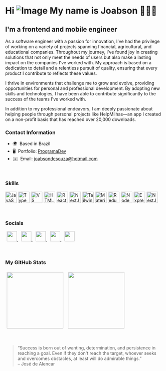 Hi ![Image](https://user-images.githubusercontent.com/18350557/176309783-0785949b-9127-417c-8b55-ab5a4333674e.gif)  My name is Joabson 👨🏽‍💻
===============================================================================================================================

I'm a frontend and mobile engineer
----------------------------------

As a software engineer with a passion for innovation, I've had the privilege of working on a variety of projects spanning financial, agricultural, and educational companies. Throughout my journey, I've found joy in creating solutions that not only meet the needs of users but also make a lasting impact on the companies I've worked with. My approach is based on a dedication to detail and a relentless pursuit of quality, ensuring that every product I contribute to reflects these values.

I thrive in environments that challenge me to grow and evolve, providing opportunities for personal and professional development. By adopting new skills and technologies, I have been able to contribute significantly to the success of the teams I've worked with.  

In addition to my professional endeavors, I am deeply passionate about helping people through personal projects like HelpMilhas—an app I created on a non-profit basis that has reached over 20,000 downloads.

### Contact Information
- 🌍  Based in Brazil
- 🖥️  Portfolio: [ProgramaDev](https://programadev.com/)
- ✉️  Email: [joabsondesouza@hotmail.com](mailto:joabsondesouza@hotmail.com)

<br />

### Skills

<p align="left" style="display: flex; flex-wrap: wrap; gap: 5px;">
  <a href="https://developer.mozilla.org/en-US/docs/Web/JavaScript" target="_blank" rel="noreferrer">
    <img src="https://raw.githubusercontent.com/danielcranney/readme-generator/main/public/icons/skills/javascript-colored.svg" width="36" height="36" alt="JavaScript" />
  </a>
  <a href="https://www.typescriptlang.org/" target="_blank" rel="noreferrer">
    <img src="https://raw.githubusercontent.com/danielcranney/readme-generator/main/public/icons/skills/typescript-colored.svg" width="36" height="36" alt="TypeScript" />
  </a>
  <a href="https://code.visualstudio.com/" target="_blank" rel="noreferrer">
    <img src="https://raw.githubusercontent.com/danielcranney/readme-generator/main/public/icons/skills/visualstudiocode.svg" width="36" height="36" alt="VS Code" />
  </a>
  <a href="https://developer.mozilla.org/en-US/docs/Glossary/HTML5" target="_blank" rel="noreferrer">
    <img src="https://raw.githubusercontent.com/danielcranney/readme-generator/main/public/icons/skills/html5-colored.svg" width="36" height="36" alt="HTML5" />
  </a>
  <a href="https://reactjs.org/" target="_blank" rel="noreferrer">
    <img src="https://raw.githubusercontent.com/danielcranney/readme-generator/main/public/icons/skills/react-colored.svg" width="36" height="36" alt="React" />
  </a>
  <a href="https://nextjs.org/docs" target="_blank" rel="noreferrer">
    <img src="https://raw.githubusercontent.com/danielcranney/readme-generator/main/public/icons/skills/nextjs-colored.svg" width="36" height="36" alt="NextJs" />
  </a>
  <a href="https://tailwindcss.com/" target="_blank" rel="noreferrer">
    <img src="https://raw.githubusercontent.com/danielcranney/readme-generator/main/public/icons/skills/tailwindcss-colored.svg" width="36" height="36" alt="TailwindCSS" />
  </a>
  <a href="https://mui.com/" target="_blank" rel="noreferrer">
    <img src="https://raw.githubusercontent.com/danielcranney/readme-generator/main/public/icons/skills/materialui-colored.svg" width="36" height="36" alt="Material UI" />
  </a>
  <a href="https://redux.js.org/" target="_blank" rel="noreferrer">
    <img src="https://raw.githubusercontent.com/danielcranney/readme-generator/main/public/icons/skills/redux-colored.svg" width="36" height="36" alt="Redux" />
  </a>
  <a href="https://nodejs.org/en/" target="_blank" rel="noreferrer">
    <img src="https://raw.githubusercontent.com/danielcranney/readme-generator/main/public/icons/skills/nodejs-colored.svg" width="36" height="36" alt="NodeJS" />
  </a>
  <a href="https://expressjs.com/" target="_blank" rel="noreferrer">
    <img src="https://raw.githubusercontent.com/danielcranney/readme-generator/main/public/icons/skills/express-colored.svg" width="36" height="36" alt="Express" />
  </a>
  <a href="https://docs.nestjs.com/" target="_blank" rel="noreferrer">
    <img src="https://raw.githubusercontent.com/danielcranney/readme-generator/main/public/icons/skills/nestjs-colored.svg" width="36" height="36" alt="NestJS" />
  </a>
</p>
<br />

### Socials

<p align="left">
  <a href="https://www.github.com/JoabsonDeSouza" target="_blank" rel="noreferrer" style="margin: 5px;">
    <img src="https://raw.githubusercontent.com/danielcranney/readme-generator/main/public/icons/socials/github.svg" width="32" height="32" />
  </a>
  <a href="http://www.instagram.com/programadorzao" target="_blank" rel="noreferrer" style="margin: 5px;">
    <img src="https://raw.githubusercontent.com/danielcranney/readme-generator/main/public/icons/socials/instagram.svg" width="32" height="32" />
  </a>
  <a href="https://www.linkedin.com/in/JoabsonDeSouza" target="_blank" rel="noreferrer" style="margin: 5px;">
    <img src="https://raw.githubusercontent.com/danielcranney/readme-generator/main/public/icons/socials/linkedin.svg" width="32" height="32" />
  </a>
  <a href="https://www.youtube.com/@programadorzao" target="_blank" rel="noreferrer" style="margin: 5px;">
    <img src="https://raw.githubusercontent.com/danielcranney/readme-generator/main/public/icons/socials/youtube.svg" width="32" height="32" />
  </a>
  <a href="https://www.threads.net/@programadorzao" target="_blank" rel="noreferrer" style="margin: 5px;">
    <img src="https://raw.githubusercontent.com/danielcranney/readme-generator/main/public/icons/socials/threads.svg" width="32" height="32" />
  </a>
</p>
<br />

### My GitHub Stats

<div align="left" style="display: flex; flex-wrap: wrap; gap: 5px;">
    <img height="180em" style="margin: 5px;" src="https://github-readme-stats.vercel.app/api?username=joabsondesouza&show_icons=true&theme=dracula&include_all_commits=true&count_private=true" />
    <img height="180em" style="margin: 5px;" src="https://github-readme-stats.vercel.app/api/top-langs/?username=joabsondesouza&layout=compact&langs_count=7&theme=dracula"/>
</div>

<br />
<br />

> “Success is born out of wanting, determination, and persistence in reaching a goal. Even if they don't reach the target, whoever seeks and overcomes obstacles, at least will do admirable things.”  
– José de Alencar

